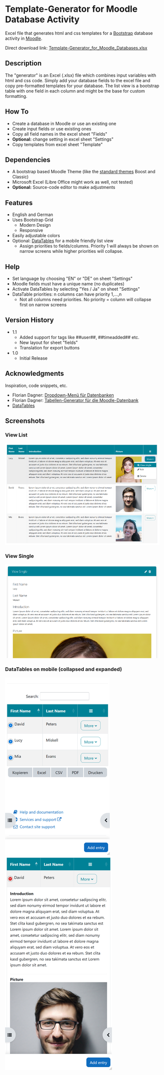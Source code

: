 # Template-Generator for Moodle Database Activity

Excel file that generates html and css templates for a [Bootstrap](https://getbootstrap.com/) database activity in [Moodle](https://moodle.org/).

Direct download link:
[Template-Generator_for_Moodle_Databases.xlsx](https://github.com/margomius/moodle-database-generator/raw/main/Template-Generator_for_Moodle_Databases.xlsx)

## Description

The "generator" is an Excel (.xlsx) file which combines input variables with html and css code.
Simply add your database fields to the excel file and copy pre-formatted templates for your database.
The list view is a bootstrap table with one field in each column and might be the base for custom formatting.

## How To

* Create a database in Moodle or use an existing one
* Create input fields or use existing ones
* Copy all field names in the excel sheet "Fields"
* **Optional:** change setting in excel sheet "Settings"
* Copy templates from excel sheet "Template"

## Dependencies

* A bootstrap based Moodle Theme (like the [standard themes](https://docs.moodle.org/401/en/Standard_themes) Boost and Classic)
* Microsoft Excel (Libre Office might work as well, not tested)
* **Optional:** Source-code editor to make adjustments

## Features

* English and German
* Uses Bootstrap Grid
    * Modern Design
    * Responsive
* Easily adjustable colors
* Optional: [DataTables](https://datatables.net/) for a mobile friendly list view
    * Assign priorities to fields/columns. Priority 1 will always be shown on narrow screens while higher priorities will collapse.

## Help

* Set language by choosing "EN" or "DE" on sheet "Settings"
* Moodle fields must have a unique name (no duplicates)
* Activate DataTables by selecting "Yes / Ja" on sheet "Settings"
* DataTable priorities: n columns can have priority 1,...,n
    * Not all columns need priorities. No priority = column will collapse first on narrow screens

## Version History

* 1.1
    * Added support for tags like ##user##, ##timeadded## etc.
    * New layout for sheet "fields"
    * Translation for export buttons
* 1.0
    * Initial Release

## Acknowledgments

Inspiration, code snippets, etc.
* Florian Dagner: [Dropdown-Menü für Datenbanken](https://fdagner.notion.site/Dropdown-Menu-f-r-Datenbank-Aktionen-ad16054184c740de816a092c7a487260)
* Florian Dagner: [Tabellen-Generator für die Moodle-Datenbank](https://fdagner.de/wpress/tabellen-generator-fuer-die-moodle-datenbank-beta/)
* [DataTables](https://datatables.net/)

## Screenshots

### View List
![image](https://github.com/margomius/moodle-database-generator/blob/main/Screenshots/05_List_View.PNG?raw=true)

### View Single
![image](https://github.com/margomius/moodle-database-generator/blob/main/Screenshots/06_Single_View.PNG?raw=true)

### DataTables on mobile (collapsed and expanded)
![image](https://github.com/margomius/moodle-database-generator/blob/main/Screenshots/07_DataTables_List_View_Collapsed.PNG?raw=true)&nbsp;&nbsp;&nbsp;&nbsp;&nbsp;![image](https://github.com/margomius/moodle-database-generator/blob/main/Screenshots/08_DataTables_List_View_Expanded.PNG?raw=true)
